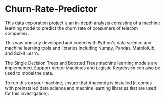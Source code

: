 # Churn-Rate-Predictor

This data exploration project is an in-depth analysis consisting of a machine learning model to predict the churn rate of consumers of telecom companies.

This was primarly developed and coded with Python's data science and machine learning tools and libraries including Numpy, Pandas, MatplotLib, and Scikit Learn.

The Single Decision Trees and Boosted Trees machine learning models are implemented.
Support Vector Machines and Logistic Regression can also be used to model the data.

To run this on your machine, ensure that Anaconda is installed (it comes with preinstalled data science and machine learning libraries that are used for this investigation).
